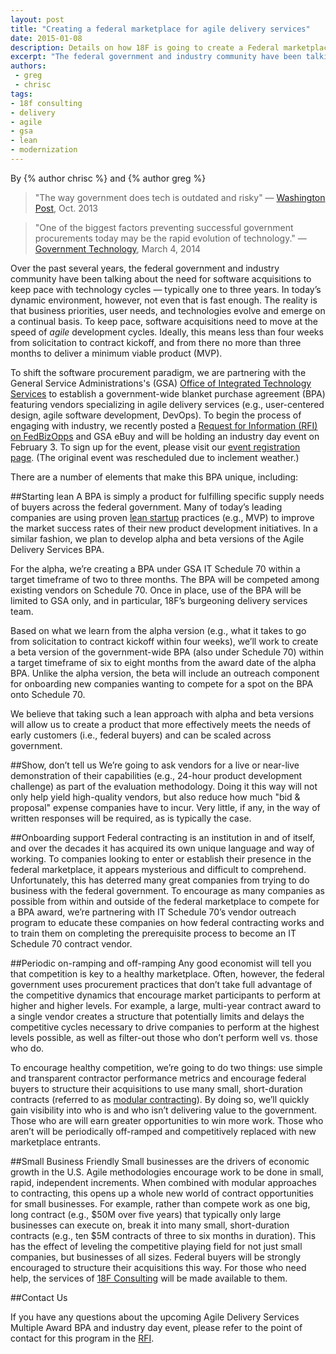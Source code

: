```yaml
---
layout: post
title: "Creating a federal marketplace for agile delivery services"
date: 2015-01-08
description: Details on how 18F is going to create a Federal marketplace for agile delivery services
excerpt: "The federal government and industry community have been talking about the need for software acquisitions to keep pace with technology cycles — typically 1-3 years. In today’s dynamic environment, however, not even that is fast enough."
authors:
 - greg
 - chrisc
tags:
- 18f consulting
- delivery
- agile
- gsa
- lean
- modernization
---
```


By {% author chrisc %} and {% author greg %}

> "The way government does tech is outdated and risky" — [Washington Post](http://www.washingtonpost.com/blogs/wonkblog/wp/2013/10/21/the-way-government-does-tech-is-outdated-and-risky/), Oct. 2013

> "One of the biggest factors preventing successful government procurements today may be the rapid evolution of technology." — [Government Technology](http://www.govtech.com/budget-finance/Bringing-Innovation-to-Procurement.html), March 4, 2014

Over the past several years, the federal government and industry community have been talking about the need for software acquisitions to keep pace with technology cycles — typically one to three years. In today’s dynamic environment, however, not even that is fast enough. The reality is that business priorities, user needs, and technologies evolve and emerge on a continual basis. To keep pace, software acquisitions need to move at the speed of *agile* development cycles. Ideally, this means less than four weeks from solicitation to contract kickoff, and from there no more than three months to deliver a minimum viable product (MVP).

To shift the software procurement paradigm, we are partnering with the General Service Administrations's (GSA) [Office of Integrated Technology Services](http://www.gsa.gov/portal/content/105150) to establish a government-wide blanket purchase agreement (BPA) featuring vendors specializing in agile delivery services (e.g., user-centered design, agile software development, DevOps). To begin the process of engaging with industry, we recently posted a [Request for Information (RFI) on ](https://www.fbo.gov/notices/e0807fc8a69115f0e352f6f0c135697a)[FedBizOpps](https://www.fbo.gov/notices/e0807fc8a69115f0e352f6f0c135697a) and GSA eBuy and will be holding an industry day event on February 3. To sign up for the event, please visit our [event registration page](http://gsafas.adobeconnect.com/agile2015/event/registration.html). (The original event was rescheduled due to inclement weather.)

There are a number of elements that make this BPA unique, including:

##Starting lean
A BPA is simply a product for fulfilling specific supply needs of buyers across the federal government. Many of today’s leading companies are using proven [lean startup](https://en.wikipedia.org/wiki/Lean_startup) practices (e.g., MVP) to improve the market success rates of their new product development initiatives. In a similar fashion, we plan to develop alpha and beta versions of the Agile Delivery Services BPA.

For the alpha, we’re creating a BPA under GSA IT Schedule 70 within a target timeframe of two to three months. The BPA will be competed among existing vendors on Schedule 70. Once in place, use of the BPA will be limited to GSA only, and in particular, 18F’s burgeoning delivery services team.

Based on what we learn from the alpha version (e.g., what it takes to go from solicitation to contract kickoff within four weeks), we’ll work to create a beta version of the government-wide BPA (also under Schedule 70) within a target timeframe of six to eight months from the award date of the alpha BPA. Unlike the alpha version, the beta will include an outreach component for onboarding new companies wanting to compete for a spot on the BPA onto Schedule 70.

We believe that taking such a lean approach with alpha and beta versions will allow us to create a product that more effectively meets the needs of early customers (i.e., federal buyers) and can be scaled across government.

##Show, don’t tell us
We’re going to ask vendors for a live or near-live demonstration of their capabilities (e.g., 24-hour product development challenge) as part of the evaluation methodology. Doing it this way will not only help yield high-quality vendors, but also reduce how much "bid & proposal" expense companies have to incur. Very little, if any, in the way of written responses will be required, as is typically the case.

##Onboarding support
Federal contracting is an institution in and of itself, and over the decades it has acquired its own unique language and way of working. To companies looking to enter or establish their presence in the federal marketplace, it appears mysterious and difficult to comprehend. Unfortunately, this has deterred many great companies from trying to do business with the federal government. To encourage as many companies as possible from within and outside of the federal marketplace to compete for a BPA award, we’re partnering with IT Schedule 70’s vendor outreach program to educate these companies on how federal contracting works and to train them on completing the prerequisite process to become an IT Schedule 70 contract vendor.

##Periodic on-ramping and off-ramping
Any good economist will tell you that competition is key to a healthy marketplace. Often, however, the federal government uses procurement practices that don’t take full advantage of the competitive dynamics that encourage market participants to perform at higher and higher levels. For example, a large, multi-year contract award to a single vendor creates a structure that potentially limits and delays the competitive cycles necessary to drive companies to perform at the highest levels possible, as well as filter-out those who don’t perform well vs. those who do.

To encourage healthy competition, we’re going to do two things: use simple and transparent contractor performance metrics and encourage federal buyers to structure their acquisitions to use many small, short-duration contracts (referred to as [modular contracting](https://www.whitehouse.gov/sites/default/files/omb/procurement/guidance/modular-approaches-for-information-technology.pdf)). By doing so, we’ll quickly gain visibility into who is and who isn’t delivering value to the government. Those who are will earn greater opportunities to win more work. Those who aren’t will be periodically off-ramped and competitively replaced with new marketplace entrants.

##Small Business Friendly
Small businesses are the drivers of economic growth in the U.S. Agile methodologies encourage work to be done in small, rapid, independent increments. When combined with modular approaches to contracting, this opens up a whole new world of contract opportunities for small businesses. For example, rather than compete work as one big, long contract (e.g., $50M over five years) that typically only large businesses can execute on, break it into many small, short-duration contracts (e.g., ten $5M contracts of three to six months in duration). This has the effect of leveling the competitive playing field for not just small companies, but businesses of all sizes. Federal buyers will be strongly encouraged to structure their acquisitions this way. For those who need help, the services of [18F Consulting](https://18f.gsa.gov/consulting/) will be made available to them.

##Contact Us

If you have any questions about the upcoming Agile Delivery Services Multiple Award BPA and industry day event, please refer to the point of contact for this program in the [RFI](https://www.fbo.gov/notices/e0807fc8a69115f0e352f6f0c135697a).
